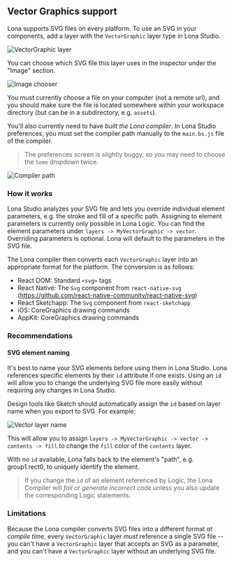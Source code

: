 ## Vector Graphics support

Lona supports SVG files on every platform. To use an SVG in your components, add a layer with the `VectorGraphic` layer type in Lona Studio.

![VectorGraphic layer](https://i.imgur.com/huYX1EX.png)

You can choose which SVG file this layer uses in the inspector under the "Image" section.

![Image chooser](https://i.imgur.com/Gbsp593.png)

You must currently choose a file on your computer (not a remote url), and you should make sure the file is located somewhere within your workspace directory (but can be in a subdirectory, e.g. `assets`).

You'll also currently need to have _built the Lona compiler_. In Lona Studio preferences, you must set the compiler path manually to the `main.bs.js` file of the compiler.

> The preferences screen is slightly buggy, so you may need to choose the `Some` dropdown twice.

![Compiler path](https://i.imgur.com/4SydQUL.png)

### How it works

Lona Studio analyzes your SVG file and lets you override individual element parameters, e.g. the stroke and fill of a specific path. Assigning to element parameters is currently only possible in Lona Logic. You can find the element parameters under `layers -> MyVectorGraphic -> vector`. Overriding parameters is optional. Lona will default to the parameters in the SVG file.

The Lona compiler then converts each `VectorGraphic` layer into an appropriate format for the platform. The conversion is as follows:

- React DOM: Standard `<svg>` tags
- React Native: The `Svg` component from `react-native-svg` (https://github.com/react-native-community/react-native-svg)
- React Sketchapp: The `Svg` component from `react-sketchapp`
- iOS: CoreGraphics drawing commands
- AppKit: CoreGraphics drawing commands

### Recommendations

#### SVG element naming

It's best to name your SVG elements before using them in Lona Studio. Lona references specific elements by their `id` attribute if one exists. Using an `id` will allow you to change the underlying SVG file more easily without requiring any changes in Lona Studio.

Design tools like Sketch should automatically assign the `id` based on layer name when you export to SVG. For example:

![Vector layer name](https://i.imgur.com/roErAHO.png)

This will allow you to assign `layers -> MyVectorGraphic -> vector -> contents -> fill` to change the `fill` color of the `contents` layer.

With no `id` available, Lona falls back to the element's "path", e.g. group1.rect0, to uniquely identify the element.

> If you change the `id` of an element referenced by Logic, the Lona Compiler will _fail or generate incorrect code_ unless you also update the corresponding Logic statements.

### Limitations

Because the Lona compiler converts SVG files into a different format _at compile time_, every `VectorGraphic` layer _must_ reference a single SVG file -- you can't have a `VectorGraphic` layer that accepts an SVG as a parameter, and you can't have a `VectorGraphic` layer without an underlying SVG file.

